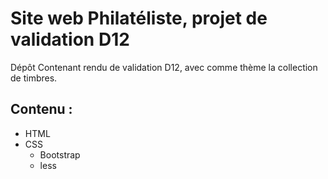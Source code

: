 # Site web Philatéliste, projet de validation D12

Dépôt Contenant rendu de validation D12, avec comme thème la collection de timbres.

## Contenu :
- HTML
- CSS
    - Bootstrap
    - less